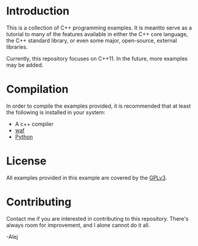 # Introduction

This is a collection of C++ programming examples. It is meantto serve as a tutorial to many of the features available in either the C++ core language, the C++ standard library, or even some major, open-source, external libraries.

Currently, this repository focuses on C++11. In the future, more examples may be added.

# Compilation

In order to compile the examples provided, it is recommended that at least the following is installed in your system:

* A c++ compiler
* [waf](http://code.google.com/p/waf/)
* [Python](http://python.org/)
  
# License

All examples provided in this example are covered by the [GPLv3](http://www.gnu.org/licenses/gpl-3.0.html).

# Contributing

Contact me if you are interested in contributing to this repository. There's always room for improvement, and I alone cannot do it all.

-Alej
